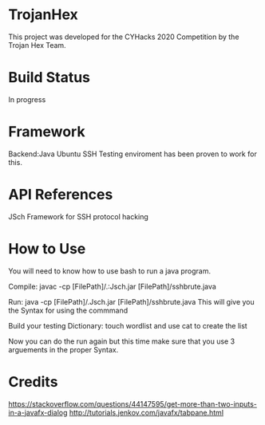 # TrojanHex
This project was developed for the CYHacks 2020 Competition by the Trojan Hex Team.

 # Build Status
 In progress 
# Framework
Backend:Java
Ubuntu SSH Testing enviroment has been proven to work for this. 

# API References
JSch Framework for SSH protocol hacking 
# How to Use

You will need to know how to use bash to run a java program.

Compile: 
javac -cp [FilePath]/.:Jsch.jar [FilePath]/sshbrute.java 

Run: java -cp [FilePath]/.Jsch.jar [FilePath]/sshbrute.java 
This will give you the Syntax for using the commmand 

Build your testing Dictionary: touch wordlist and use cat to create the list 

Now you can do the run again but this time make sure that you use 3 arguements in the proper Syntax. 
# Credits


https://stackoverflow.com/questions/44147595/get-more-than-two-inputs-in-a-javafx-dialog
http://tutorials.jenkov.com/javafx/tabpane.html
